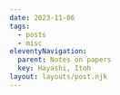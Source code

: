 ```yaml
---
date: 2023-11-06
tags:
  - posts
  - misc
eleventyNavigation:
  parent: Notes on papers
  key: Hayashi, Itoh
layout: layouts/post.njk
---
```


